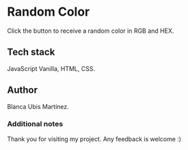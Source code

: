 # Random Color

Click the button to receive a random color in RGB and HEX.

## Tech stack

JavaScript Vanilla, HTML, CSS.

## Author

Blanca Ubis Martínez.

### Additional notes

Thank you for visiting my project. Any feedback is welcome :)
